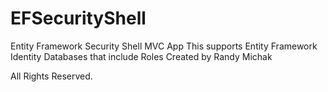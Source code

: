 # EFSecurityShell
Entity Framework Security Shell MVC App
This supports Entity Framework Identity Databases that include Roles
Created by Randy Michak

All Rights Reserved.